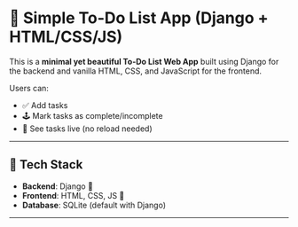 # 📝 Simple To-Do List App (Django + HTML/CSS/JS)

This is a **minimal yet beautiful To-Do List Web App** built using Django for the backend and vanilla HTML, CSS, and JavaScript for the frontend.

Users can:
- ✅ Add tasks
- 🕹️ Mark tasks as complete/incomplete
- 💾 See tasks live (no reload needed)

---

## 🔧 Tech Stack

- **Backend**: Django 🐍
- **Frontend**: HTML, CSS, JS 🎨
- **Database**: SQLite (default with Django)

---


